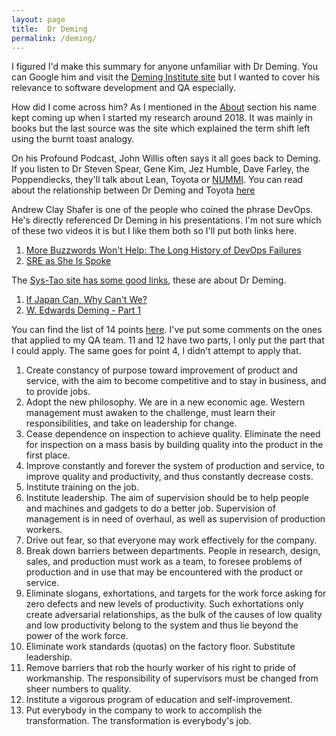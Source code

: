 ```yaml
---
layout: page
title:  Dr Deming
permalink: /deming/
---
```


I figured I'd make this summary for anyone unfamiliar with Dr Deming.
You can Google him and visit the [Deming Institute site](https://deming.org/) but I wanted to cover his relevance to software development and QA especially.

How did I come across him? As I mentioned in the [About](/about) section his name kept coming up when I started my research around 2018.
It was mainly in books but the last source was the site which explained the term shift left using the burnt toast analogy.

On his Profound Podcast, John Willis often says it all goes back to Deming. 
If you listen to Dr Steven Spear, Gene Kim, Jez Humble, Dave Farley, the Poppendiecks, they'll talk about Lean, Toyota or [NUMMI](https://www.thisamericanlife.org/561/nummi-2015). 
You can read about the relationship between Dr Deming and Toyota [here](https://deming.org/toyotas-management-history/)

Andrew Clay Shafer is one of the people who coined the phrase DevOps. 
He's directly referenced Dr Deming in his presentations. I'm not sure which of these two videos it is but I like them both so I'll put both links here.
1. [More Buzzwords Won't Help: The Long History of DevOps Failures](https://www.youtube.com/watch?v=C8hma_YSBX0&t=3s)
2. [SRE as She Is Spoke](https://www.youtube.com/watch?v=G5yIUkJTzw8&t=1011s)

The [Sys-Tao site has some good links](https://sys-tao.org/links/), these are about Dr Deming.
1. [If Japan Can, Why Can't We?](https://www.youtube.com/watch?v=vcG_Pmt_Ny4)
2. [W. Edwards Deming - Part 1](https://www.youtube.com/watch?v=GHvnIm9UEoQ)

You can find the list of 14 points [here](https://deming.org/explore/fourteen-points/). 
I've put some comments on the ones that applied to my QA team.
11 and 12 have two parts, I only put the part that I could apply.
The same goes for point 4, I didn't attempt to apply that.

1. Create constancy of purpose toward improvement of product and service, with the aim to become competitive and to stay in business, and to provide jobs.
2. Adopt the new philosophy. We are in a new economic age. Western management must awaken to the challenge, must learn their responsibilities, and take on leadership for change.
3. Cease dependence on inspection to achieve quality. Eliminate the need for inspection on a mass basis by building quality into the product in the first place.
5. Improve constantly and forever the system of production and service, to improve quality and productivity, and thus constantly decrease costs.
6. Institute training on the job.
7. Institute leadership. The aim of supervision should be to help people and machines and gadgets to do a better job. Supervision of management is in need of overhaul, as well as supervision of production workers.
8. Drive out fear, so that everyone may work effectively for the company.
9. Break down barriers between departments. People in research, design, sales, and production must work as a team, to foresee problems of production and in use that may be encountered with the product or service.
10. Eliminate slogans, exhortations, and targets for the work force asking for zero defects and new levels of productivity. Such exhortations only create adversarial relationships, as the bulk of the causes of low quality and low productivity belong to the system and thus lie beyond the power of the work force.
11. Eliminate work standards (quotas) on the factory floor. Substitute leadership.
12. Remove barriers that rob the hourly worker of his right to pride of workmanship. The responsibility of supervisors must be changed from sheer numbers to quality.
13. Institute a vigorous program of education and self-improvement.
14. Put everybody in the company to work to accomplish the transformation. The transformation is everybody's job.